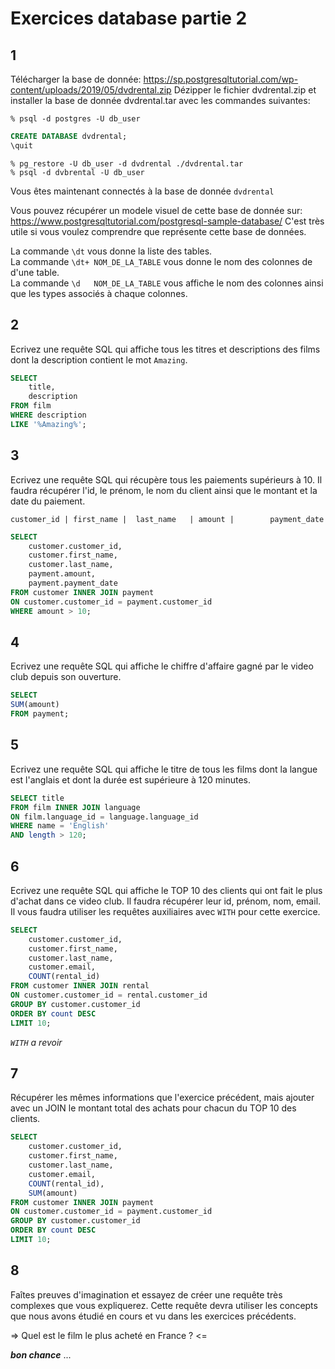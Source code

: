 # Exercices database partie 2


## 1  

Télécharger la base de donnée: https://sp.postgresqltutorial.com/wp-content/uploads/2019/05/dvdrental.zip
Dézipper le fichier dvdrental.zip et installer la base de donnée dvdrental.tar avec les commandes suivantes:   

`% psql -d postgres -U db_user`
```sql
CREATE DATABASE dvdrental;
\quit
```
```
% pg_restore -U db_user -d dvdrental ./dvdrental.tar
% psql -d dvbrental -U db_user
```

Vous êtes maintenant connectés à la base de donnée `dvdrental`

Vous pouvez récupérer un modele visuel de cette base de donnée sur: https://www.postgresqltutorial.com/postgresql-sample-database/
C'est très utile si vous voulez comprendre que représente cette base de données.

La commande `\dt` vous donne la liste des tables.  
La commande `\dt+ NOM_DE_LA_TABLE` vous donne le nom des colonnes de d'une table.  
La commande `\d   NOM_DE_LA_TABLE` vous affiche le nom des colonnes ainsi que les types associés à chaque colonnes.  


## 2  

Ecrivez une requête SQL qui affiche tous les titres et descriptions des films dont la description contient le mot `Amazing`.  

```sql
SELECT
    title,
    description
FROM film
WHERE description
LIKE '%Amazing%';
```


## 3  

Ecrivez une requête SQL qui récupère tous les paiements supérieurs à 10. Il faudra récupérer l'id, le prénom, le nom du client ainsi que le montant et la date du paiement.

`customer_id | first_name |  last_name   | amount |        payment_date`

```sql
SELECT
    customer.customer_id,
    customer.first_name,
    customer.last_name,
    payment.amount,
    payment.payment_date
FROM customer INNER JOIN payment
ON customer.customer_id = payment.customer_id
WHERE amount > 10;
```


## 4   

Ecrivez une requête SQL qui affiche le chiffre d'affaire gagné par le video club depuis son ouverture.  

```sql
SELECT
SUM(amount)
FROM payment;
```


## 5  

Ecrivez une requête SQL qui affiche le titre de tous les films dont la langue est l'anglais et dont la durée est supérieure à 120 minutes.  

```sql
SELECT title
FROM film INNER JOIN language
ON film.language_id = language.language_id
WHERE name = 'English'
AND length > 120;
```


## 6  

Ecrivez une requête SQL qui affiche le TOP 10 des clients qui ont fait le plus d'achat dans ce video club. Il faudra récupérer leur id, prénom, nom, email. Il vous faudra utiliser les requêtes auxiliaires avec `WITH` pour cette exercice.  

```sql
SELECT
    customer.customer_id,
    customer.first_name,
    customer.last_name,
    customer.email,
    COUNT(rental_id)
FROM customer INNER JOIN rental
ON customer.customer_id = rental.customer_id
GROUP BY customer.customer_id
ORDER BY count DESC
LIMIT 10;
```
_`WITH` a revoir_


## 7  

Récupérer les mêmes informations que l'exercice précédent, mais ajouter avec un JOIN le montant total des achats pour chacun du TOP 10 des clients.

```sql
SELECT
    customer.customer_id,
    customer.first_name,
    customer.last_name,
    customer.email,
    COUNT(rental_id),
    SUM(amount)
FROM customer INNER JOIN payment
ON customer.customer_id = payment.customer_id
GROUP BY customer.customer_id
ORDER BY count DESC
LIMIT 10;
```


## 8  

Faîtes preuves d'imagination et essayez de créer une requête très complexes que vous expliquerez. Cette requête devra utiliser les concepts que nous avons étudié en cours et vu dans les exercices précédents.

=> Quel est le film le plus acheté en France ? <=  
   
_**bon chance**_ ...
